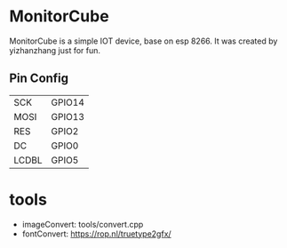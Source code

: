 # MonitorCube

MonitorCube is a simple IOT device, base on esp 8266.
It was created by yizhanzhang just for fun.

## Pin Config

|       |        |
| ----  | ----   |
| SCK   | GPIO14 |
| MOSI  | GPIO13 |
| RES   | GPIO2  |
| DC    | GPIO0  |
| LCDBL | GPIO5  |

# tools

* imageConvert: tools/convert.cpp
* fontConvert: https://rop.nl/truetype2gfx/